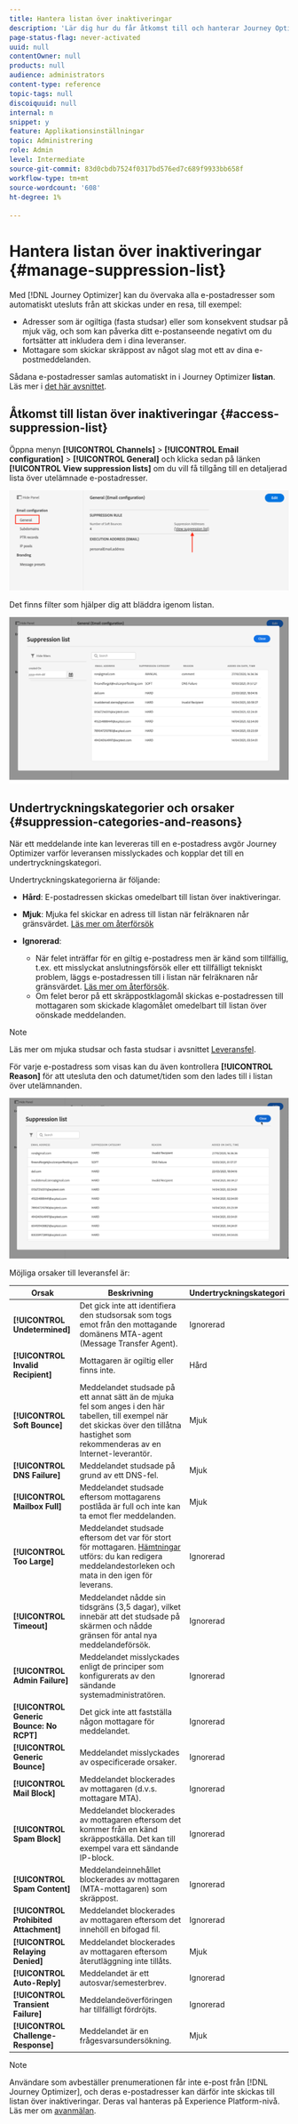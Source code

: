 ```yaml
---
title: Hantera listan över inaktiveringar
description: 'Lär dig hur du får åtkomst till och hanterar Journey Optimizer-listan över inaktiveringar '
page-status-flag: never-activated
uuid: null
contentOwner: null
products: null
audience: administrators
content-type: reference
topic-tags: null
discoiquuid: null
internal: n
snippet: y
feature: Applikationsinställningar
topic: Administrering
role: Admin
level: Intermediate
source-git-commit: 83d0cbdb7524f0317bd576ed7c689f9933bb658f
workflow-type: tm+mt
source-wordcount: '608'
ht-degree: 1%

---
```



# Hantera listan över inaktiveringar {#manage-suppression-list}

Med [!DNL Journey Optimizer] kan du övervaka alla e-postadresser som automatiskt utesluts från att skickas under en resa, till exempel:

* Adresser som är ogiltiga (fasta studsar) eller som konsekvent studsar på mjuk väg, och som kan påverka ditt e-postanseende negativt om du fortsätter att inkludera dem i dina leveranser.
* Mottagare som skickar skräppost av något slag mot ett av dina e-postmeddelanden.

<!--Profiles who unsubscribe from your sendings. Learn more on [opting-out](../consent.md). NOT TRUE as confirmed by eng.: "Subscribe and Unsubscribe are handled by the Consent/Subscription service. A user that opts out will not make it to the suppression list – we won’t send them emails."-->

Sådana e-postadresser samlas automatiskt in i Journey Optimizer **listan**. Läs mer i [det här avsnittet](../suppression-list.md).

## Åtkomst till listan över inaktiveringar {#access-suppression-list}

Öppna menyn **[!UICONTROL Channels]** > **[!UICONTROL Email configuration]** > **[!UICONTROL General]** och klicka sedan på länken **[!UICONTROL View suppression lists]** om du vill få tillgång till en detaljerad lista över utelämnade e-postadresser.

![](../assets/suppression-list-link.png)

Det finns filter som hjälper dig att bläddra igenom listan.

![](../assets/suppression-list-filters.png)

<!--suppression date,  category and reason, but on staging, only creation date filter is available-->

<!--You can also download the list as a CSV file for analysis and reporting purpose. Won't be available.-->

## Undertryckningskategorier och orsaker {#suppression-categories-and-reasons}

När ett meddelande inte kan levereras till en e-postadress avgör Journey Optimizer varför leveransen misslyckades och kopplar det till en undertryckningskategori.

Undertryckningskategorierna är följande:

* **Hård**: E-postadressen skickas omedelbart till listan över inaktiveringar.

* **Mjuk**: Mjuka fel skickar en adress till listan när felräknaren når gränsvärdet. [Läs mer om återförsök](retries.md)

* **Ignorerad**:
   * När felet inträffar för en giltig e-postadress men är känd som tillfällig, t.ex. ett misslyckat anslutningsförsök eller ett tillfälligt tekniskt problem, läggs e-postadressen till i listan när felräknaren når gränsvärdet. [Läs mer om återförsök](retries.md).
   * Om felet beror på ett skräppostklagomål skickas e-postadressen till mottagaren som skickade klagomålet omedelbart till listan över oönskade meddelanden.

<!--**Manual**: You can also manually add an email address to the suppression list. => Manual category will be available when manually adding an address to the suppression list (via API)-->

>[!NOTE]
>
>Läs mer om mjuka studsar och fasta studsar i avsnittet [Leveransfel](../suppression-list.md#delivery-failures).

För varje e-postadress som visas kan du även kontrollera **[!UICONTROL Reason]** för att utesluta den och datumet/tiden som den lades till i listan över utelämnanden.

![](../assets/suppression-list-temp.png)
<!--to replace with suppression-list.png when Manual category is available (through API)-->

Möjliga orsaker till leveransfel är:

| Orsak | Beskrivning | Undertryckningskategori |
---------|----------|--------- |
| **[!UICONTROL Undetermined]** | Det gick inte att identifiera den studsorsak som togs emot från den mottagande domänens MTA-agent (Message Transfer Agent). | Ignorerad |
| **[!UICONTROL Invalid Recipient]** | Mottagaren är ogiltig eller finns inte. | Hård |
| **[!UICONTROL Soft Bounce]** | Meddelandet studsade på ett annat sätt än de mjuka fel som anges i den här tabellen, till exempel när det skickas över den tillåtna hastighet som rekommenderas av en Internet-leverantör. | Mjuk |
| **[!UICONTROL DNS Failure]** | Meddelandet studsade på grund av ett DNS-fel. | Mjuk |
| **[!UICONTROL Mailbox Full]** | Meddelandet studsade eftersom mottagarens postlåda är full och inte kan ta emot fler meddelanden. | Mjuk |
| **[!UICONTROL Too Large]** | Meddelandet studsade eftersom det var för stort för mottagaren. [Hämtningar ](retries.md) utförs: du kan redigera meddelandestorleken och mata in den igen för leverans. | Ignorerad |
| **[!UICONTROL Timeout]** | Meddelandet nådde sin tidsgräns (3,5 dagar), vilket innebär att det studsade på skärmen och nådde gränsen för antal nya meddelandeförsök. | Ignorerad |
| **[!UICONTROL Admin Failure]** | Meddelandet misslyckades enligt de principer som konfigurerats av den sändande systemadministratören. <!--For example, if emails are blackholed at the global, domain or binding level using the "blackhole" directive, this bounce code is used.--> | Ignorerad |
| **[!UICONTROL Generic Bounce: No RCPT]** | Det gick inte att fastställa någon mottagare för meddelandet. | Ignorerad |
| **[!UICONTROL Generic Bounce]** | Meddelandet misslyckades av ospecificerade orsaker. | Ignorerad |
| **[!UICONTROL Mail Block]** | Meddelandet blockerades av mottagaren (d.v.s. mottagare MTA). | Ignorerad |
| **[!UICONTROL Spam Block]** | Meddelandet blockerades av mottagaren eftersom det kommer från en känd skräppostkälla. Det kan till exempel vara ett sändande IP-block. | Ignorerad |
| **[!UICONTROL Spam Content]** | Meddelandeinnehållet blockerades av mottagaren (MTA-mottagaren) som skräppost. | Ignorerad |
| **[!UICONTROL Prohibited Attachment]** | Meddelandet blockerades av mottagaren eftersom det innehöll en bifogad fil. | Ignorerad |
| **[!UICONTROL Relaying Denied]** | Meddelandet blockerades av mottagaren eftersom återutläggning inte tillåts. | Mjuk |
| **[!UICONTROL Auto-Reply]** | Meddelandet är ett autosvar/semesterbrev. | Ignorerad |
| **[!UICONTROL Transient Failure]** | Meddelandeöverföringen har tillfälligt fördröjts. | Ignorerad |
| **[!UICONTROL Challenge-Response]** | Meddelandet är en frågesvarsundersökning. | Mjuk |

>[!NOTE]
>
>Användare som avbeställer prenumerationen får inte e-post från [!DNL Journey Optimizer], och deras e-postadresser kan därför inte skickas till listan över inaktiveringar. Deras val hanteras på Experience Platform-nivå. Läs mer om [avanmälan](../consent.md).

<!--
Removed from the table provided by SparkPost/Momentum:
| **[!UICONTROL Subscribe]** | The message is a subscribe request. | Ignored |
| **[!UICONTROL Unsubscribe]** | The message is an unsubscribe request. | Hard |
-->

<!--Note to add eventually: If a user is subscribed and [!DNL Journey Optimizer] fails to send emails to their subscribed email address, they will get added to the suppression list. (not sure it's possible to subscribe through AJO or need to find reference to Experience Platform doc?)-->


